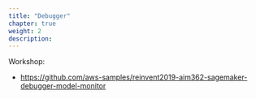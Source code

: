 ```yaml
---
title: "Debugger"
chapter: true
weight: 2
description: 
---
```



Workshop:
- https://github.com/aws-samples/reinvent2019-aim362-sagemaker-debugger-model-monitor 






